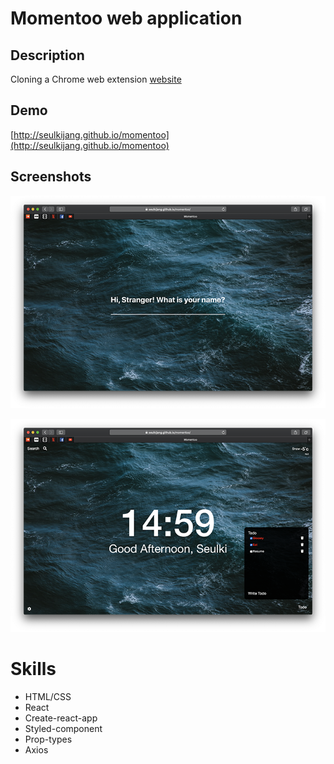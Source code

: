 # Momentoo web application

## Description

Cloning a Chrome web extension [website](https://chrome.google.com/webstore/detail/momentum/laookkfknpbbblfpciffpaejjkokdgca?hl=en)

## Demo

[http://seulkijang.github.io/momentoo](http://seulkijang.github.io/momentoo)

## Screenshots

![Main page](https://github.com/seulkijang/momentoo/blob/master/screenshot1.png)

![Show up Clock / Search / Weather / Todo / Reset](https://github.com/seulkijang/momentoo/blob/master/screenshot2.png)

# Skills

- HTML/CSS
- React
- Create-react-app
- Styled-component
- Prop-types
- Axios
